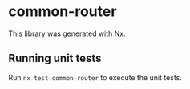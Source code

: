 # common-router

This library was generated with [Nx](https://nx.dev).

## Running unit tests

Run `nx test common-router` to execute the unit tests.
